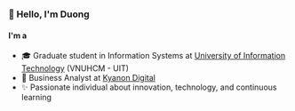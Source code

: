 ### 👋 Hello, I'm Duong

#### I'm a
- 🎓 Graduate student in Information Systems at [University of Information Technology](https://www.uit.edu.vn/) (VNUHCM - UIT)
- 🧩 Business Analyst at [Kyanon Digital](https://kyanon.digital/)  
- ✨ Passionate individual about innovation, technology, and continuous learning


<!---
douboNg/douboNg is a ✨ special ✨ repository because its `README.md` (this file) appears on your GitHub profile.
You can click the Preview link to take a look at your changes.
--->
